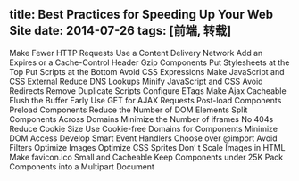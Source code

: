 title: Best Practices for Speeding Up Your Web Site
date: 2014-07-26
tags: [前端, 转载]
---

Make Fewer HTTP Requests
Use a Content Delivery Network
Add an Expires or a Cache-Control Header
Gzip Components
Put Stylesheets at the Top
Put Scripts at the Bottom
Avoid CSS Expressions
Make JavaScript and CSS External
Reduce DNS Lookups
Minify JavaScript and CSS
Avoid Redirects
Remove Duplicate Scripts
Configure ETags
Make Ajax Cacheable
Flush the Buffer Early
Use GET for AJAX Requests
Post-load Components
Preload Components
Reduce the Number of DOM Elements
Split Components Across Domains
Minimize the Number of iframes
No 404s
Reduce Cookie Size
Use Cookie-free Domains for Components
Minimize DOM Access
Develop Smart Event Handlers
Choose <link> over @import
Avoid Filters
Optimize Images
Optimize CSS Sprites
Don’ t Scale Images in HTML
Make favicon.ico Small and Cacheable
Keep Components under 25K
Pack Components into a Multipart Document
